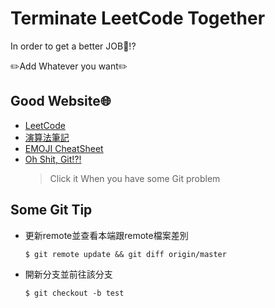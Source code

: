 # Terminate LeetCode Together
In order to get a better JOB👔!?

️️✏️Add Whatever you want✏️

## Good Website🌐
- [LeetCode](https://leetcode.com/)
- [演算法筆記](http://www2.csie.ntnu.edu.tw/~u91029/)
- [EMOJI CheatSheet](https://gist.github.com/roachhd/1f029bd4b50b8a524f3c)
- [Oh Shit, Git!?!](https://ohshitgit.com/)
	> Click it When you have some Git problem

## Some Git Tip
- 更新remote並查看本端跟remote檔案差別
	```shell
	$ git remote update && git diff origin/master
	```

- 開新分支並前往該分支
	```shell
	$ git checkout -b test
	```
